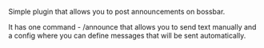 Simple plugin that allows you to post announcements on bossbar.

It has one command - /announce <text> that allows you to send text manually and a config where you can define messages that will be sent automatically.
